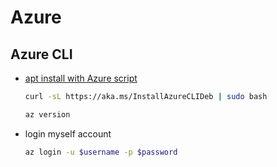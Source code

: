 # Azure

## Azure CLI
- [apt install with Azure script](https://learn.microsoft.com/en-us/cli/azure/install-azure-cli-linux?pivots=apt#option-1-install-with-one-command)
    ```bash
    curl -sL https://aka.ms/InstallAzureCLIDeb | sudo bash

    az version
    ```
- login myself account
    ```bash
    az login -u $username -p $password
    ```
